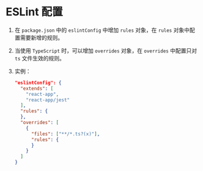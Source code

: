 # ESLint 配置

1. 在 `package.json` 中的 `eslintConfig` 中增加 `rules` 对象，在 `rules` 对象中配置需要新增的规则。

2. 当使用 `TypeScript` 时，可以增加 `overrides` 对象，在 `overrides` 中配置只对 `ts` 文件生效的规则。

3. 实例：

   ```json
   "eslintConfig": {
     "extends": [
       "react-app",
       "react-app/jest"
     ],
     "rules": {
     },
     "overrides": [
       {
         "files": ["**/*.ts?(x)"],
         "rules": {
         }
       }
     ]
   }
   ```

   